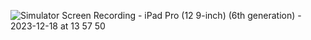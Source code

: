 ![Simulator Screen Recording - iPad Pro (12 9-inch) (6th generation) - 2023-12-18 at 13 57 50](https://github.com/leaf2301/Clone-FruitNjnja/assets/108396149/8a45f3b7-2ad9-4d0a-8647-e7ffdd9cb718)
